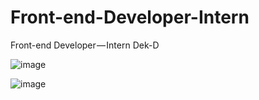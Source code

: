 # Front-end-Developer-Intern
Front-end Developer — Intern Dek-D

![image](https://user-images.githubusercontent.com/69069090/214588904-523595d3-12b6-4982-a9d0-c172cb8bd6e7.png)

![image](https://user-images.githubusercontent.com/69069090/214588932-da0a99ee-396b-4805-b03d-0339278c6d5a.png)
